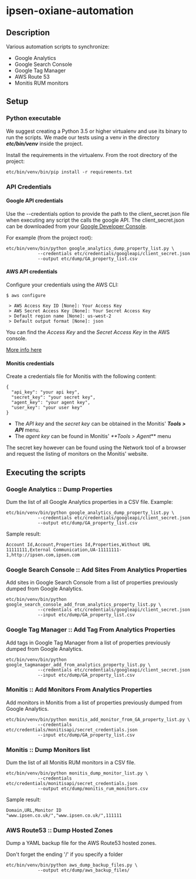 # ipsen-oxiane-automation

## Description

Various automation scripts to synchronize:

- Google Analytics
- Google Search Console
- Google Tag Manager
- AWS Route 53
- Monitis RUM monitors

## Setup

### Python executable

We suggest creating a Python 3.5 or higher virtualenv and use its binary to run the scripts. We made our tests using
a venv in the directory **_etc/bin/venv_** inside the project.

Install the requirements in the virtualenv. From the root directory of the project:

```
etc/bin/venv/bin/pip install -r requirements.txt
```

### API Credentials

#### Google API credentials

Use the --credentials option to provide the path to the client_secret.json file
when executing any script the calls the google API. The client_secret.json can be downloaded from your
[Google Developer Console](https://console.developers.google.com/apis/dashboard "Developer Console").

For example (from the project root):

```
etc/bin/venv/bin/python google_analytics_dump_property_list.py \
            --credentials etc/credentials/googleapi/client_secret.json
            --output etc/dump/GA_property_list.csv
```

#### AWS API credentials

Configure your credentials using the AWS CLI:

```
$ aws configure

 > AWS Access Key ID [None]: Your Access Key
 > AWS Secret Access Key [None]: Your Secret Access Key
 > Default region name [None]: us-west-2
 > Default output format [None]: json
```

You can find the _Access Key_ and the _Secret Access Key_ in the AWS console.

[More info here](http://docs.aws.amazon.com/cli/latest/userguide/cli-chap-getting-started.html "AWS CLI")

#### Monitis credentials

Create a credentials file for Monitis with the following content:

```
{
  "api_key": "your api key",
  "secret_key": "your secret key",
  "agent_key": "your agent key",
  "user_key": "your user key"
}
```

- The _API key_ and the _secret key_ can be obtained in the Monitis' _**Tools > API**_ menu.
- The _agent key_ can be found in Monitis' _**Tools > Agent_** menu

The secret key however can be found using the Network tool of a browser and request the listing of
monitors on the Monitis' website.

## Executing the scripts

### Google Analytics :: Dump Properties

Dum the list of all Google Analytics properties in a CSV file. Example:

```
etc/bin/venv/bin/python google_analytics_dump_property_list.py \
            --credentials etc/credentials/googleapi/client_secret.json
            --output etc/dump/GA_property_list.csv
```

Sample result:

```
Account Id,Account,Properties Id,Properties,Without URL
11111111,External Communication,UA-11111111-1,http://ipsen.com,ipsen.com
```

### Google Search Console :: Add Sites From Analytics Properties

Add sites in Google Search Console from a list of properties previously dumped from
Google Analytics.

```
etc/bin/venv/bin/python google_search_console_add_from_analytics_property_list.py \
            --credentials etc/credentials/googleapi/client_secret.json
            --input etc/dump/GA_property_list.csv
```

### Google Tag Manager :: Add Tag From Analytics Properties

Add tags in Google Tag Manager from a list of properties previously dumped from
Google Analytics.

```
etc/bin/venv/bin/python google_tagmanager_add_from_analytics_property_list.py \
            --credentials etc/credentials/googleapi/client_secret.json
            --input etc/dump/GA_property_list.csv
```

### Monitis :: Add Monitors From Analytics Properties

Add monitors in Monitis from a list of properties previously dumped from
Google Analytics.

```
etc/bin/venv/bin/python monitis_add_monitor_from_GA_property_list.py \
            --credentials etc/credentials/monitisapi/secret_credentials.json
            --input etc/dump/GA_property_list.csv
```

### Monitis :: Dump Monitors list

Dum the list of all Monitis RUM monitors in a CSV file.

```
etc/bin/venv/bin/python monitis_dump_monitor_list.py \
            --credentials etc/credentials/monitisapi/secret_credentials.json
            --output etc/dump/monitis_rum_monitors.csv
```

Sample result:

```
Domain,URL,Monitor ID
"www.ipsen.co.uk/","www.ipsen.co.uk/",111111
```

### AWS Route53 :: Dump Hosted Zones

Dump a YAML backup file for the AWS Route53 hosted zones.

Don't forget the ending '/' if you specify a folder

```
etc/bin/venv/bin/python aws_dump_backup_files.py \
            --output etc/dump/aws_backup_files/
```